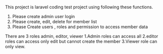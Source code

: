  This project is laravel coding test project using following these functions.

 1. Please create admin user login
 2. Please create, edit, delete for member list
 3. Please Create users , roles and permission to access member data

There are 3 roles admin, editor, viewer
1.Admin roles can access all
2.editor roles can access only edit but cannot create the member
3.Viewer role can only view.


